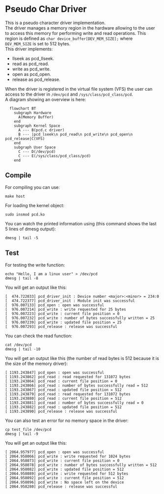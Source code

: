 # Pseudo Char Driver

This is a pseudo character driver implementation.  
The driver manages a memory region in the hardware allowing to the user to access this memory for performing write and read operations. This region is defined as ```char device_buffer[DEV_MEM_SIZE];``` where ```DEV_MEM_SIZE``` is set to 512 bytes.  
This driver implements:  
- llseek as pcd_llseek.
- read as pcd_read.
- write as pcd_write.
- open as pcd_open.
- release as pcd_release.

When the driver is registered in the virtual file system (VFS) the user can access to the driver in ```/dev/pcd``` and ```/sys/class/pcd_class/pcd```.  
A diagram showing an overview is here:

```mermaid
  flowchart BT
    subgraph Hardware
      A(Memory Buffer)
    end
    subgraph Kernel Space
      A --- B(pcd.c driver)
      B --- |pcd_lseek\n pcd_read\n pcd_write\n pcd_open\n pcd_release|C(VFS)
    end
    subgraph User Space
      C --- D(/dev/pcd)
      C --- E(/sys/class/pcd_class/pcd)
    end
```

## Compile

For compiling you can use:
```console
make host
```

For loading the kernel object:
```console
sudo insmod pcd.ko 
```

You can watch the printed information using (this command shows the last 5 lines of dmesg output):
```console
dmesg | tail -5
```
## Test

For testing the write function:
```console
echo "Hello, I am a linux user" > /dev/pcd 
dmesg | tail -8
```

You will get an output like this:
```console
[  474.722033] pcd_driver_init : Device number <major>:<minor> = 234:0
[  474.722377] pcd_driver_init : Module init was successful
[  976.007133] pcd_open : open was successful
[  976.007214] pcd_write : write requested for 25 bytes
[  976.007223] pcd_write : current file position = 0
[  976.007232] pcd_write : number of bytes successfully written = 25
[  976.007239] pcd_write : updated file position = 25
[  976.007293] pcd_release : release was successful
```

You can check the read function:
```console
cat /dev/pcd 
dmesg | tail -10
```

You will get an output like this (the number of read bytes is 512 because it is the size of the memory driver):
```console
[ 1193.243847] pcd_open : open was successful
[ 1193.243862] pcd_read : read requested for 131072 bytes
[ 1193.243864] pcd_read : current file position = 0
[ 1193.243866] pcd_read : number of bytes successfully read = 512
[ 1193.243867] pcd_read : updated file position = 512
[ 1193.243879] pcd_read : read requested for 131072 bytes
[ 1193.243880] pcd_read : current file position = 512
[ 1193.243881] pcd_read : number of bytes successfully read = 0
[ 1193.243882] pcd_read : updated file position = 512
[ 1193.243890] pcd_release : release was successful
```
You can also test an error for no memory space in the driver:
```console
cp test_file /dev/pcd
dmesg | tail -9
```

You will get an output like this:
```console
[ 2064.957977] pcd_open : open was successful
[ 2064.958066] pcd_write : write requested for 1024 bytes
[ 2064.958073] pcd_write : current file position = 0
[ 2064.958078] pcd_write : number of bytes successfully written = 512
[ 2064.958082] pcd_write : updated file position = 512
[ 2064.958089] pcd_write : write requested for 512 bytes
[ 2064.958092] pcd_write : current file position = 512
[ 2064.958096] pcd_write : No space left on the device
[ 2064.958280] pcd_release : release was successful
```
